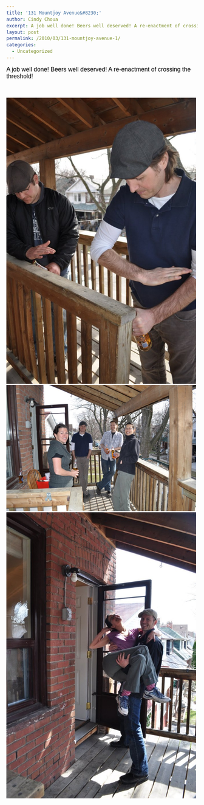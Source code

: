 ```yaml
---
title: '131 Mountjoy Avenue&#8230;'
author: Cindy Choua
excerpt: A job well done! Beers well deserved! A re-enactment of crossing the threshold!
layout: post
permalink: /2010/03/131-mountjoy-avenue-1/
categories:
  - Uncategorized
---
```

<div style="font-family:arial, helvetica, sans-serif;font-size:12pt;color:#000000;">
  <div>
    A job well done! Beers well deserved! A re-enactment of crossing the threshold!
  </div>
  
  <p />
</div>

&nbsp; 

<div class='p_embed p_image_embed'>
  <a href="/wp-content/uploads/2010/03/dsc_0380-scaled-1000.jpg"><img alt="Dsc_0380" height="753" src="/wp-content/uploads/2010/03/dsc_0380-scaled-1000.jpg?w=199" width="500" /></a><a href="/wp-content/uploads/2010/03/dsc_0384-scaled-1000.jpg"><img alt="Dsc_0384" height="332" src="/wp-content/uploads/2010/03/dsc_0384-scaled-1000.jpg?w=300" width="500" /></a><a href="/wp-content/uploads/2010/03/dsc_0368-scaled-1000.jpg"><img alt="Dsc_0368" height="753" src="/wp-content/uploads/2010/03/dsc_0368-scaled-1000.jpg?w=199" width="500" /></a>
</div>